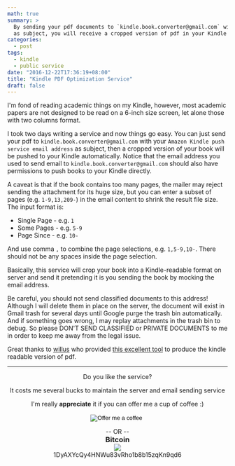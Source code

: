 ```yaml
---
math: true
summary: >
  By sending your pdf documents to `kindle.book.converter@gmail.com` with the email address of your Amazon Kindle push service 
  as subject, you will receive a cropped version of pdf in your Kindle which has a suitable page size for reading.
categories:
  - post
tags: 
  - kindle
  - public service
date: "2016-12-22T17:36:19+08:00"
title: "Kindle PDF Optimization Service"
draft: false
---
```


I'm fond of reading academic things on my Kindle, however, most academic papers are not
designed to be read on a 6-inch size screen, let alone those with two columns format. 

I took two days writing a service and now things go easy. You can just send your pdf 
to `kindle.book.converter@gmail.com` with your `Amazon Kindle push service email address` 
as subject, then a cropped version of your book will be pushed to your Kindle automatically. 
Notice that the email address you used to send email to `kindle.book.converter@gmail.com` 
should also have permissions to push books to your Kindle directly.

A caveat is that if the book contains too many pages, the mailer may reject sending the attachment for its huge size, 
but you can enter a subset of pages (e.g. `1-9,13,209-`) in the email content to shrink the result file size.
The input format is:

  * Single Page - e.g. `1`
  * Some Pages - e.g. `5-9`
  * Page Since - e.g. `10-`
  
And use comma `,` to combine the page selections, e.g. `1,5-9,10-`. There should not be any spaces inside the page selection.

Basically, this service will crop your book into a Kindle-readable format on server 
and send it pretending it is you sending the book by mocking the email address.

Be careful, you should not send classified documents to this address! Although I will delete them in place on the server, the document will exist in
Gmail trash for several days until Google purge the trash bin automatically. And if something goes wrong, I may replay attachments in the trash bin to debug.
So please DON'T SEND CLASSIFIED or PRIVATE DOCUMENTS to me in order to keep me away from the legal issue.

Great thanks to [willus](http://www.willus.com/) who provided 
[this excellent tool](http://www.willus.com/k2pdfopt/) to produce 
the kindle readable version of pdf.

<center>
    <hr/>
    <p> Do you like the service? </p>
       <p> It costs me several bucks to maintain the server and email sending service </p>
    <p> I'm really <strong>appreciate</strong> it if you can offer me a cup of coffee :)</p>
    <form action="https://www.paypal.com/cgi-bin/webscr" method="post" target="_top">
        <input type="hidden" name="cmd" value="_s-xclick" />
        <input type="hidden" name="hosted_button_id" value="LKM2L7LDMU6ZS" />
        <input type="image" src="https://www.paypal.com/en_US/i/btn/btn_donate_LG.gif" border="0" name="submit" title="Offer me a coffee with Paypal :)" alt="Offer me a coffee" />
        <img alt="" border="0" src="https://www.paypal.com/en_US/i/scr/pixel.gif" width="1" height="1" style="margin-top: 0; margin-bottom: 0;"/>
    </form>
    <p style="margin-top: 0; margin-bottom: 0;"> -- OR -- </p>
    <h3 style="margin-top: 0; margin-bottom: 0;"> Bitcoin </h3>
    <img ng-src="https://chart.googleapis.com/chart?chs=150x150&amp;cht=qr&amp;chl=1DyAXYcQy4HNWu83vRho1b8b15zqKn9qd6&amp;choe=UTF-8" ng-show="showqr" src="https://chart.googleapis.com/chart?chs=150x150&amp;cht=qr&amp;chl=1DyAXYcQy4HNWu83vRho1b8b15zqKn9qd6&amp;choe=UTF-8" style="margin-top: 0; margin-bottom: 0;">
    <p style="margin-top: 0; margin-bottom: 0;"> 1DyAXYcQy4HNWu83vRho1b8b15zqKn9qd6 </p>
</center>